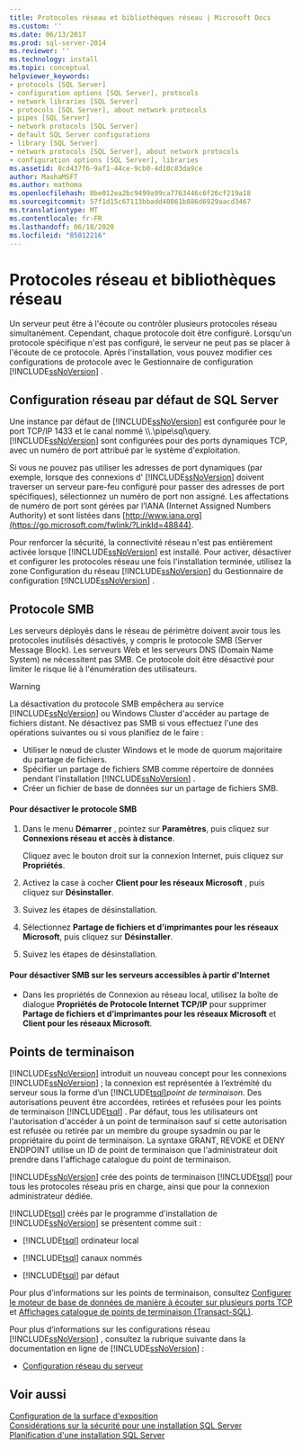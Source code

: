 ```yaml
---
title: Protocoles réseau et bibliothèques réseau | Microsoft Docs
ms.custom: ''
ms.date: 06/13/2017
ms.prod: sql-server-2014
ms.reviewer: ''
ms.technology: install
ms.topic: conceptual
helpviewer_keywords:
- protocols [SQL Server]
- configuration options [SQL Server], protocols
- network libraries [SQL Server]
- protocols [SQL Server], about network protocols
- pipes [SQL Server]
- network protocols [SQL Server]
- default SQL Server configurations
- library [SQL Server]
- network protocols [SQL Server], about network protocols
- configuration options [SQL Server], libraries
ms.assetid: 8cd437f6-9af1-44ce-9cb0-4d10c83da9ce
author: MashaMSFT
ms.author: mathoma
ms.openlocfilehash: 8be012ea2bc9499a99ca7763446c6f26cf219a18
ms.sourcegitcommit: 57f1d15c67113bbadd40861b886d6929aacd3467
ms.translationtype: MT
ms.contentlocale: fr-FR
ms.lasthandoff: 06/18/2020
ms.locfileid: "85012216"
---
```

# <a name="network-protocols-and-network-libraries"></a>Protocoles réseau et bibliothèques réseau
  Un serveur peut être à l'écoute ou contrôler plusieurs protocoles réseau simultanément. Cependant, chaque protocole doit être configuré. Lorsqu'un protocole spécifique n'est pas configuré, le serveur ne peut pas se placer à l'écoute de ce protocole. Après l'installation, vous pouvez modifier ces configurations de protocole avec le Gestionnaire de configuration [!INCLUDE[ssNoVersion](../../includes/ssnoversion-md.md)] .  
  
## <a name="default-sql-server-network-configuration"></a>Configuration réseau par défaut de SQL Server  
 Une instance par défaut de [!INCLUDE[ssNoVersion](../../includes/ssnoversion-md.md)] est configurée pour le port TCP/IP 1433 et le canal nommé \\\\.\pipe\sql\query. [!INCLUDE[ssNoVersion](../../includes/ssnoversion-md.md)] sont configurées pour des ports dynamiques TCP, avec un numéro de port attribué par le système d'exploitation.  
  
 Si vous ne pouvez pas utiliser les adresses de port dynamiques (par exemple, lorsque des connexions d' [!INCLUDE[ssNoVersion](../../includes/ssnoversion-md.md)] doivent traverser un serveur pare-feu configuré pour passer des adresses de port spécifiques), sélectionnez un numéro de port non assigné. Les affectations de numéro de port sont gérées par l’IANA (Internet Assigned Numbers Authority) et sont listées dans [http://www.iana.org](https://go.microsoft.com/fwlink/?LinkId=48844).  
  
 Pour renforcer la sécurité, la connectivité réseau n'est pas entièrement activée lorsque [!INCLUDE[ssNoVersion](../../includes/ssnoversion-md.md)] est installé. Pour activer, désactiver et configurer les protocoles réseau une fois l'installation terminée, utilisez la zone Configuration du réseau [!INCLUDE[ssNoVersion](../../includes/ssnoversion-md.md)] du Gestionnaire de configuration [!INCLUDE[ssNoVersion](../../includes/ssnoversion-md.md)] .  
  
## <a name="server-message-block-protocol"></a>Protocole SMB  
 Les serveurs déployés dans le réseau de périmètre doivent avoir tous les protocoles inutilisés désactivés, y compris le protocole SMB (Server Message Block). Les serveurs Web et les serveurs DNS (Domain Name System) ne nécessitent pas SMB. Ce protocole doit être désactivé pour limiter le risque lié à l'énumération des utilisateurs.  
  
> [!WARNING]
>  La désactivation du protocole SMB empêchera au service [!INCLUDE[ssNoVersion](../../includes/ssnoversion-md.md)] ou Windows Cluster d'accéder au partage de fichiers distant. Ne désactivez pas SMB si vous effectuez l'une des opérations suivantes ou si vous planifiez de le faire :  
> 
>  -   Utiliser le nœud de cluster Windows et le mode de quorum majoritaire du partage de fichiers.  
> -   Spécifier un partage de fichiers SMB comme répertoire de données pendant l'installation [!INCLUDE[ssNoVersion](../../includes/ssnoversion-md.md)] .  
> -   Créer un fichier de base de données sur un partage de fichiers SMB.  
  
#### <a name="to-disable-smb"></a>Pour désactiver le protocole SMB  
  
1.  Dans le menu **Démarrer** , pointez sur **Paramètres**, puis cliquez sur **Connexions réseau et accès à distance**.  
  
     Cliquez avec le bouton droit sur la connexion Internet, puis cliquez sur **Propriétés**.  
  
2.  Activez la case à cocher **Client pour les réseaux Microsoft** , puis cliquez sur **Désinstaller**.  
  
3.  Suivez les étapes de désinstallation.  
  
4.  Sélectionnez **Partage de fichiers et d'imprimantes pour les réseaux Microsoft**, puis cliquez sur **Désinstaller**.  
  
5.  Suivez les étapes de désinstallation.  
  
#### <a name="to-disable-smb-on-servers-accessible-from-the-internet"></a>Pour désactiver SMB sur les serveurs accessibles à partir d'Internet  
  
-   Dans les propriétés de Connexion au réseau local, utilisez la boîte de dialogue **Propriétés de Protocole Internet TCP/IP** pour supprimer **Partage de fichiers et d’imprimantes pour les réseaux Microsoft** et **Client pour les réseaux Microsoft**.  
  
## <a name="endpoints"></a>Points de terminaison  
 [!INCLUDE[ssNoVersion](../../includes/ssnoversion-md.md)] introduit un nouveau concept pour les connexions [!INCLUDE[ssNoVersion](../../includes/ssnoversion-md.md)] ; la connexion est représentée à l’extrémité du serveur sous la forme d’un [!INCLUDE[tsql](../../includes/tsql-md.md)]*point de terminaison*. Des autorisations peuvent être accordées, retirées et refusées pour les points de terminaison [!INCLUDE[tsql](../../includes/tsql-md.md)] . Par défaut, tous les utilisateurs ont l'autorisation d'accéder à un point de terminaison sauf si cette autorisation est refusée ou retirée par un membre du groupe sysadmin ou par le propriétaire du point de terminaison. La syntaxe GRANT, REVOKE et DENY ENDPOINT utilise un ID de point de terminaison que l'administrateur doit prendre dans l'affichage catalogue du point de terminaison.  
  
 [!INCLUDE[ssNoVersion](../../includes/ssnoversion-md.md)] crée des points de terminaison [!INCLUDE[tsql](../../includes/tsql-md.md)] pour tous les protocoles réseau pris en charge, ainsi que pour la connexion administrateur dédiée.  
  
 [!INCLUDE[tsql](../../includes/tsql-md.md)] créés par le programme d'installation de [!INCLUDE[ssNoVersion](../../includes/ssnoversion-md.md)] se présentent comme suit :  
  
-   [!INCLUDE[tsql](../../includes/tsql-md.md)] ordinateur local  
  
-   [!INCLUDE[tsql](../../includes/tsql-md.md)] canaux nommés  
  
-   [!INCLUDE[tsql](../../includes/tsql-md.md)] par défaut  
  
 Pour plus d’informations sur les points de terminaison, consultez [Configurer le moteur de base de données de manière à écouter sur plusieurs ports TCP](../../database-engine/configure-windows/configure-the-database-engine-to-listen-on-multiple-tcp-ports.md) et [Affichages catalogue de points de terminaison &#40;Transact-SQL&#41;](/sql/relational-databases/system-catalog-views/endpoints-catalog-views-transact-sql).  
  
 Pour plus d’informations sur les configurations réseau [!INCLUDE[ssNoVersion](../../includes/ssnoversion-md.md)] , consultez la rubrique suivante dans la documentation en ligne de [!INCLUDE[ssNoVersion](../../includes/ssnoversion-md.md)] :  
  
-   [Configuration réseau du serveur](../../database-engine/configure-windows/server-network-configuration.md)  
  
## <a name="see-also"></a>Voir aussi  
 [Configuration de la surface d'exposition](../../relational-databases/security/surface-area-configuration.md)   
 [Considérations sur la sécurité pour une installation SQL Server](../../../2014/sql-server/install/security-considerations-for-a-sql-server-installation.md)   
 [Planification d'une installation SQL Server](../../../2014/sql-server/install/planning-a-sql-server-installation.md)  
  
  
